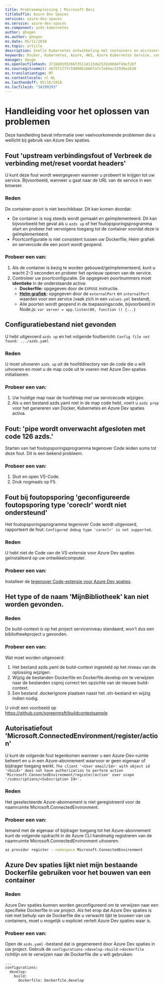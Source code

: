 ```yaml
---
title: Probleemoplossing | Microsoft Docs
titleSuffix: Azure Dev Spaces
services: azure-dev-spaces
ms.service: azure-dev-spaces
ms.component: azds-kubernetes
author: ghogen
ms.author: ghogen
ms.date: 05/11/2018
ms.topic: article
description: Snelle Kubernetes ontwikkeling met containers en microservices op Azure
keywords: Docker, Kubernetes, Azure, AKS, Azure Kubernetes Service, containers
manager: douge
ms.openlocfilehash: 371bb9195266f3511d115de2532e6b64f49ef26f
ms.sourcegitcommit: eb75f177fc59d90b1b667afcfe64ac51936e2638
ms.translationtype: MT
ms.contentlocale: nl-NL
ms.lasthandoff: 05/16/2018
ms.locfileid: "34199293"
---
```

# <a name="troubleshooting-guide"></a>Handleiding voor het oplossen van problemen

Deze handleiding bevat informatie over veelvoorkomende problemen die u wellicht bij gebruik van Azure Dev spaties.

## <a name="error-upstream-connect-error-or-disconnectreset-before-headers"></a>Fout 'upstream verbindingsfout of Verbreek de verbinding met/reset voordat headers'
U kunt deze fout wordt weergegeven wanneer u probeert te krijgen tot uw service. Bijvoorbeeld, wanneer u gaat naar de URL van de service in een browser. 

### <a name="reason"></a>Reden 
De container-poort is niet beschikbaar. Dit kan komen doordat: 
* De container is nog steeds wordt gemaakt en geïmplementeerd. Dit kan bijvoorbeeld het geval als u `azds up` of het foutopsporingsprogramma start en probeer het vervolgens toegang tot de container voordat deze is geïmplementeerd.
* Poortconfiguratie is niet consistent tussen uw Dockerfile, Helm grafiek en servercode die een poort wordt geopend.

### <a name="try"></a>Probeer een van:
1. Als de container is bezig te worden gebouwd/geïmplementeerd, kunt u wacht 2-3 seconden en probeer het opnieuw openen van de service. 
1. Controleer uw poortconfiguratie. De opgegeven poortnummers moet **identieke** in de onderstaande activa:
    * **Dockerfile:** opgegeven door de `EXPOSE` instructie.
    * **[Helm grafiek](https://docs.helm.sh):** opgegeven door de `externalPort` en `internalPort` waarden voor een service (vaak zich in een `values.yml` bestand),
    * Alle poorten wordt geopend in de toepassingscode, bijvoorbeeld in Node.js: `var server = app.listen(80, function () {...}`


## <a name="config-file-not-found"></a>Configuratiebestand niet gevonden
U hebt uitgevoerd `azds up` en het volgende foutbericht: `Config file not found: .../azds.yaml`

### <a name="reason"></a>Reden
U moet uitvoeren `azds up` uit de hoofddirectory van de code die u wilt uitvoeren en moet u de map code uit te voeren met Azure Dev spaties initialiseren.

### <a name="try"></a>Probeer een van:
1. Uw huidige map naar de hoofdmap met uw servicecode wijzigen. 
1. Als u een bestand azds.yaml niet in de map code hebt, voert u `azds prep` voor het genereren van Docker, Kubernetes en Azure Dev spaties activa.

## <a name="error-the-pipe-program-azds-exited-unexpectedly-with-code-126"></a>Fout: 'pipe wordt onverwacht afgesloten met code 126 azds.'
Starten van het foutopsporingsprogramma tegenover Code leiden soms tot deze fout. Dit is een bekend probleem.

### <a name="try"></a>Probeer een van:
1. Sluit en open VS-Code.
2. Druk nogmaals op F5.


## <a name="debugging-error-configured-debug-type-coreclr-is-not-supported"></a>Fout bij foutopsporing 'geconfigureerde foutopsporing type 'coreclr' wordt niet ondersteund'
Het foutopsporingsprogramma tegenover Code wordt uitgevoerd, rapporteert de fout: `Configured debug type 'coreclr' is not supported.`

### <a name="reason"></a>Reden
U hebt niet de Code van de VS-extensie voor Azure Dev spaties geïnstalleerd op uw ontwikkelcomputer.

### <a name="try"></a>Probeer een van:
Installeer de [tegenover Code-extensie voor Azure Dev spaties](get-started-netcore.md).

## <a name="the-type-or-namespace-name-mylibrary-could-not-be-found"></a>Het type of de naam 'MijnBibliotheek' kan niet worden gevonden.

### <a name="reason"></a>Reden 
De build-context is op het project serviceniveau standaard, won't dus een bibliotheekproject u gevonden.

### <a name="try"></a>Probeer een van:
Wat moet worden uitgevoerd:
1. Het bestand azds.yaml de build-context ingesteld op het niveau van de oplossing wijzigen.
2. Wijzig de bestanden Dockerfile en Dockerfile.develop om te verwijzen naar de bestanden csproj correct ten opzichte van de nieuwe build-context.
3. Een bestand .dockerignore plaatsen naast het .sln-bestand en wijzig indien nodig.

U vindt een voorbeeld op https://github.com/sgreenmsft/buildcontextsample

## <a name="microsoftconnectedenvironmentregisteraction-authorization-error"></a>Autorisatiefout 'Microsoft.ConnectedEnvironment/register/action'
U kunt de volgende fout tegenkomen wanneer u een Azure-Dev-ruimte beheert en u in een Azure-abonnement waarvoor er geen eigenaar of bijdrager toegang werkt.
`The client '<User email/Id>' with object id '<Guid>' does not have authorization to perform action 'Microsoft.ConnectedEnvironment/register/action' over scope '/subscriptions/<Subscription Id>'.`

### <a name="reason"></a>Reden
Het geselecteerde Azure-abonnement is niet geregistreerd voor de naamruimte Microsoft.ConnectedEnvironment.

### <a name="try"></a>Probeer een van:
Iemand met de eigenaar of bijdrager toegang tot het Azure-abonnement kunt de volgende opdracht in de Azure CLI handmatig registreren van de naamruimte Microsoft.ConnectedEnvironment uitvoeren:

```cmd
az provider register --namespace Microsoft.ConnectedEnvironment
```

## <a name="azure-dev-spaces-doesnt-seem-to-use-my-existing-dockerfile-to-build-a-container"></a>Azure Dev spaties lijkt niet mijn bestaande Dockerfile gebruiken voor het bouwen van een container 

### <a name="reason"></a>Reden
Azure Dev spaties kunnen worden geconfigureerd om te verwijzen naar een specifieke Dockerfile in uw project. Als het erop dat Azure Dev spaties is niet met behulp van de Dockerfile die u verwacht lijkt te bouwen van uw containers, moet u mogelijk u expliciet vertelt Azure Dev spaties waar is. 

### <a name="try"></a>Probeer een van:
Open de `azds.yaml` -bestand dat is gegenereerd door Azure Dev spaties in uw project. Gebruik de `configurations->develop->build->dockerfile` richtlijn om te verwijzen naar de Dockerfile die u wilt gebruiken:

```
...
configurations:
  develop:
    build:
      dockerfile: Dockerfile.develop
```
